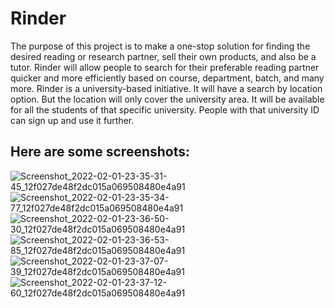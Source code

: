 
# Rinder 

The purpose of this project is to make a one-stop solution for finding the desired reading or research partner, sell
their own products, and also be a tutor. Rinder will allow people to search for their preferable reading partner
quicker and more efficiently based on course, department, batch, and many more. Rinder is a university-based
initiative. It will have a search by location option. But the location will only cover the university area. It will
be available for all the students of that specific university. People with that university ID can sign up and use
it further.

## Here are some screenshots:
![Screenshot_2022-02-01-23-35-31-45_12f027de48f2dc015a069508480e4a91](https://user-images.githubusercontent.com/46238989/152022078-b74a36b8-85e9-499b-843f-8123e7a14e90.jpg)
![Screenshot_2022-02-01-23-35-34-77_12f027de48f2dc015a069508480e4a91](https://user-images.githubusercontent.com/46238989/152022100-abf568a1-256f-46e0-98fd-a5ed6ebf3a22.jpg)
![Screenshot_2022-02-01-23-36-50-30_12f027de48f2dc015a069508480e4a91](https://user-images.githubusercontent.com/46238989/152022112-45e8e786-7b7c-4275-a661-beee25c4ed9b.jpg)
![Screenshot_2022-02-01-23-36-53-85_12f027de48f2dc015a069508480e4a91](https://user-images.githubusercontent.com/46238989/152022119-841a8dd6-7ace-4b8b-8b3f-cdb6138a305d.jpg)
![Screenshot_2022-02-01-23-37-07-39_12f027de48f2dc015a069508480e4a91](https://user-images.githubusercontent.com/46238989/152022127-40d24faf-5df7-48d7-a2c6-726467c02303.jpg)
![Screenshot_2022-02-01-23-37-12-60_12f027de48f2dc015a069508480e4a91](https://user-images.githubusercontent.com/46238989/152022145-e4ebe7bd-a0dd-4c41-8eb7-b68591174a8f.jpg)